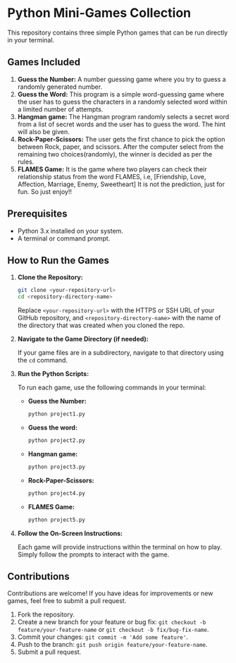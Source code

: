 # Python Mini-Games Collection

This repository contains three simple Python games that can be run directly in your terminal.

## Games Included

1.  **Guess the Number:** A number guessing game where you try to guess a randomly generated number.
2.  **Guess the Word:** This program is a simple word-guessing game where the user has to guess the characters in a randomly selected word within a limited number of attempts.
3.  **Hangman game:** The Hangman program randomly selects a secret word from a list of secret words and the user has to guess the word. The hint will also be given.
4.  **Rock-Paper-Scissors:** The user gets the first chance to pick the option between Rock, paper, and scissors. After the computer select from the remaining two choices(randomly), the winner is decided as per the rules.
5.  **FLAMES Game:** It is the game where two players can check their relationship status from the word FLAMES, i.e, [Friendship, Love, Affection, Marriage, Enemy, Sweetheart] It is not the prediction, just for fun. So just enjoy!!

## Prerequisites

* Python 3.x installed on your system.
* A terminal or command prompt.

## How to Run the Games

1.  **Clone the Repository:**

    ```bash
    git clone <your-repository-url>
    cd <repository-directory-name>
    ```

    Replace `<your-repository-url>` with the HTTPS or SSH URL of your GitHub repository, and `<repository-directory-name>` with the name of the directory that was created when you cloned the repo.

2.  **Navigate to the Game Directory (if needed):**

    If your game files are in a subdirectory, navigate to that directory using the `cd` command.

3.  **Run the Python Scripts:**

    To run each game, use the following commands in your terminal:

    * **Guess the Number:**

        ```bash
        python project1.py
        ```

    * **Guess the word:**

        ```bash
        python project2.py
        ```

    * **Hangman game:**

        ```bash
        python project3.py
        ```
        
     * **Rock-Paper-Scissors:**
 
        ```bash
        python project4.py
        ```
     * **FLAMES Game:**
  
          ```bash
        python project5.py
        ```
          
4.  **Follow the On-Screen Instructions:**

    Each game will provide instructions within the terminal on how to play. Simply follow the prompts to interact with the game.

## Contributions

Contributions are welcome! If you have ideas for improvements or new games, feel free to submit a pull request.

1.  Fork the repository.
2.  Create a new branch for your feature or bug fix: `git checkout -b feature/your-feature-name` or `git checkout -b fix/bug-fix-name`.
3.  Commit your changes: `git commit -m 'Add some feature'`.
4.  Push to the branch: `git push origin feature/your-feature-name`.
5.  Submit a pull request.
